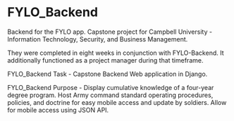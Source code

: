 # FYLO_Backend
Backend for the FYLO app.
Capstone project for Campbell University - Information Technology, Security, and Business Management.

They were completed in eight weeks in conjunction with FYLO-Backend. 
It additionally functioned as a project manager during that timeframe.

FYLO_Backend Task -
Capstone
Backend Web application in Django.

FYLO_Backend Purpose -
Display cumulative knowledge of a four-year degree program.
Host Army command standard operating procedures, policies, and doctrine for easy mobile access and update by soldiers. 
Allow for mobile access using JSON API.

